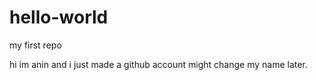 # hello-world
my first repo

hi im anin and i just made a github account
might change my name later.
